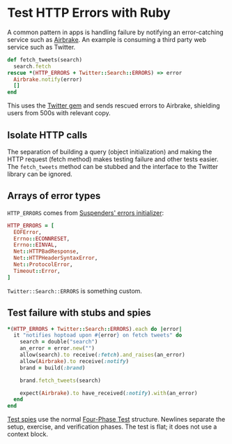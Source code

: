 # Test HTTP Errors with Ruby

A common pattern in apps is handling failure by
notifying an error-catching service such as [Airbrake].
An example is consuming a third party web service such as Twitter.

[Airbrake]: http://airbrake.io

```ruby
def fetch_tweets(search)
  search.fetch
rescue *(HTTP_ERRORS + Twitter::Search::ERRORS) => error
  Airbrake.notify(error)
  []
end
```

This uses the [Twitter gem]
and sends rescued errors to Airbrake,
shielding users from 500s with relevant copy.

[Twitter gem]: https://github.com/sferik/twitter

## Isolate HTTP calls

The separation of building a query (object initialization)
and making the HTTP request (fetch method)
makes testing failure and other tests easier.
The `fetch_tweets` method can be stubbed and
the interface to the Twitter library can be ignored.

## Arrays of error types

`HTTP_ERRORS` comes from [Suspenders' errors initializer][Suspenders]:

[Suspenders]: https://github.com/thoughtbot/suspenders/blob/master/templates/errors.rb

```ruby
HTTP_ERRORS = [
  EOFError,
  Errno::ECONNRESET,
  Errno::EINVAL,
  Net::HTTPBadResponse,
  Net::HTTPHeaderSyntaxError,
  Net::ProtocolError,
  Timeout::Error,
]
```

`Twitter::Search::ERRORS` is something custom.

## Test failure with stubs and spies

```ruby
*(HTTP_ERRORS + Twitter::Search::ERRORS).each do |error|
  it "notifies hoptoad upon #{error} on fetch tweets" do
    search = double("search")
    an_error = error.new("")
    allow(search).to receive(:fetch).and_raises(an_error)
    allow(Airbrake).to receive(:notify)
    brand = build(:brand)

    brand.fetch_tweets(search)

    expect(Airbrake).to have_received(:notify).with(an_error)
  end
end
```

[Test spies] use the normal [Four-Phase Test] structure.
Newlines separate the setup, exercise, and verification phases.
The test is flat; it does not use a context block.

[test spies]: https://robots.thoughtbot.com/spy-vs-spy
[Four-Phase Test]: four-phase-test

